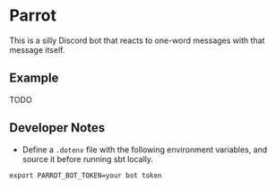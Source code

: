 # Parrot

This is a silly Discord bot that reacts to one-word messages with
that message itself.

## Example

TODO

## Developer Notes

* Define a `.dotenv` file with the following environment variables, and source it before running sbt locally.

```
export PARROT_BOT_TOKEN=your bot token

```
